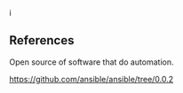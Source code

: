 i





## References

Open source of software that do automation.

https://github.com/ansible/ansible/tree/0.0.2
